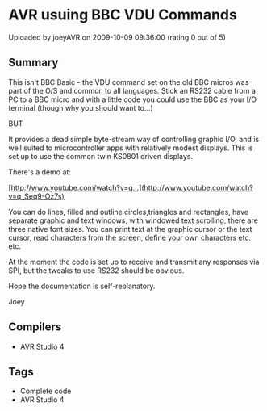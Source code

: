 # AVR usuing BBC VDU Commands

Uploaded by joeyAVR on 2009-10-09 09:36:00 (rating 0 out of 5)

## Summary

This isn't BBC Basic - the VDU command set on the old BBC micros was part of the O/S and common to all languages. Stick an RS232 cable from a PC to a BBC micro and with a little code you could use the BBC as your I/O terminal (though why you should want to...)


BUT


It provides a dead simple byte-stream way of controlling graphic I/O, and is well suited to microcontroller apps with relatively modest displays. This is set up to use the common twin KS0801 driven displays.


There's a demo at: 


[http://www.youtube.com/watch?v=q...](http://www.youtube.com/watch?v=q_Seq9-Oz7s) 


You can do lines, filled and outline circles,triangles and rectangles, have separate graphic and text windows, with windowed text scrolling, there are three native font sizes. You can print text at the graphic cursor or the text cursor, read characters from the screen, define your own characters etc. etc.


At the moment the code is set up to receive and transmit any responses via SPI, but the tweaks to use RS232 should be obvious.


Hope the documentation is self-replanatory.


Joey

## Compilers

- AVR Studio 4

## Tags

- Complete code
- AVR Studio 4
